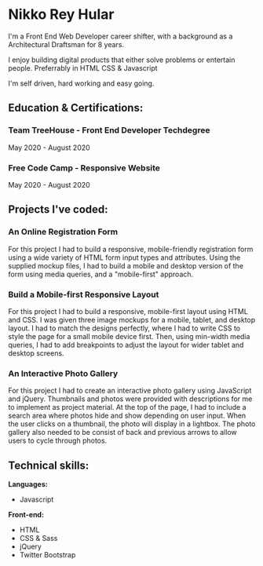 # Nikko Rey Hular
I'm a Front End Web Developer career shifter, with a background as a Architectural Draftsman for 8 years.

I enjoy building digital products that either solve problems or entertain people. Preferrably in HTML CSS & Javascript

I'm self driven, hard working and easy going.

## Education & Certifications:
### Team TreeHouse - Front End Developer Techdegree
May 2020 - August 2020

### Free Code Camp - Responsive Website
May 2020 - August 2020

## Projects I've coded:
### An Online Registration Form
For this project I had to build a responsive, mobile-friendly registration form using a wide variety of HTML form input types and attributes. Using the supplied mockup files, I had to build a mobile and desktop version of the form using media queries, and a "mobile-first" approach.

### Build a Mobile-first Responsive Layout
For this project I had to build a responsive, mobile-first layout using HTML and CSS. I was given three image mockups for a mobile, tablet, and desktop layout. I had to match the designs perfectly, where I had to write CSS to style the page for a small mobile device first. Then, using min-width media queries, I had to add breakpoints to adjust the layout for wider tablet and desktop screens.

### An Interactive Photo Gallery
For this project I had to create an interactive photo gallery using JavaScript and jQuery. Thumbnails and photos were provided with descriptions for me to implement as project material. At the top of the page, I had to include a search area where photos hide and show depending on user input. When the user clicks on a thumbnail, the photo will display in a lightbox. The photo gallery also needed to be consist of back and previous arrows to allow users to cycle through photos.



## Technical skills:

**Languages:**

* Javascript


**Front-end:**

* HTML
* CSS & Sass
* jQuery
* Twitter Bootstrap
